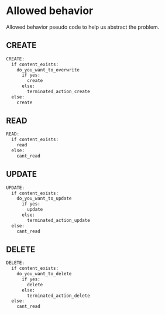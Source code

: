 # Allowed behavior

Allowed behavior pseudo code to help us abstract the problem.

## CREATE

```txt
CREATE:
  if content_exists:
    do_you_want_to_overwrite
      if yes:
        create
      else:
        terminated_action_create
  else:
    create
```

## READ

```txt
READ:
  if content_exists:
    read
  else:
    cant_read
```

## UPDATE

```txt
UPDATE:
  if content_exists:
    do_you_want_to_update
      if yes:
        update
      else:
        terminated_action_update
  else:
    cant_read
```

## DELETE

```txt
DELETE:
  if content_exists:
    do_you_want_to_delete
      if yes:
        delete
      else:
        terminated_action_delete
  else:
    cant_read
```
